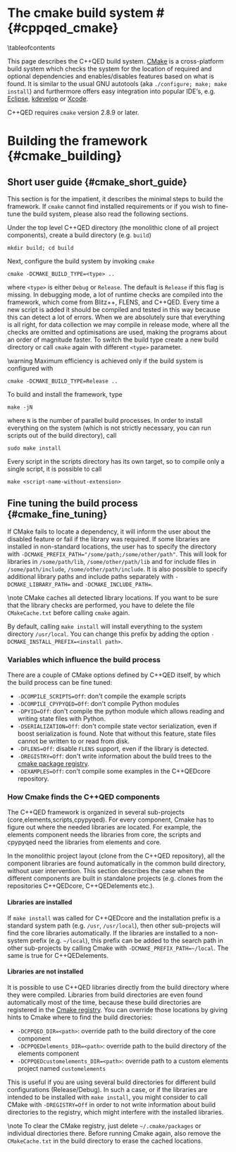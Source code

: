 # The cmake build system # {#cppqed_cmake}

\tableofcontents

This page describes the C++QED build system. [CMake](http://www.cmake.org/) is a
cross-platform build system which checks the system for the location of required
and optional dependencies and enables/disables features based on what is found.
It is similar to the usual GNU autotools (aka `./configure; make; make install`)
and furthermore offers easy integration into popular IDE‘s, e.g.
[Eclipse](http://www.eclipse.org/),
[kdevelop](http://www.kdevelop.org/) or
[Xcode](http://developer.apple.com/xcode/).

C++QED requires `cmake` version 2.8.9 or later.

# Building the framework {#cmake_building}

## Short user guide {#cmake_short_guide}

This section is for the impatient, it describes the minimal steps to build the
framework. If `cmake` cannot find installed requirements or if you wish to fine-tune
the build system, please also read the following sections.

Under the top level C++QED directory (the monolithic clone of all project components),
create a build directory (e.g. `build`)

    mkdir build; cd build

Next, configure the build system by invoking `cmake`

    cmake -DCMAKE_BUILD_TYPE=<type> ..

where `<type>` is either `Debug` or `Release`. The default is `Release` if this
flag is missing. In debugging mode, a lot of runtime
checks are compiled into the framework, which come from Blitz++, FLENS, and
C++QED. Every time a new script is added it should be compiled and tested
in this way because this can detect a lot of errors. When we are absolutely
sure that everything is all right, for data collection we may compile in
release mode, where all the checks are omitted and optimisations are used,
making the programs about an order of magnitude faster. To switch the build type
create a new build directory or call `cmake` again with different `<type>`
parameter.

\warning
Maximum efficiency is achieved only if the build system is configured with

    cmake -DCMAKE_BUILD_TYPE=Release ..

To build and install the framework, type

    make -jN

where `N` is the number of parallel build processes. In order to install everything
on the system (which is not strictly necessary, you can run scripts out of the build
directory), call

    sudo make install

Every script in the scripts directory has its own target, so to compile only a single
script, it is possible to call

    make <script-name-without-extension>

## Fine tuning the build process {#cmake_fine_tuning}

If CMake fails to locate a dependency, it will inform the user about the
disabled feature or fail if the library was required. If some libraries are
installed in non-standard locations, the user has to specify the directory with
`-DCMAKE_PREFIX_PATH="/some/path;/some/other/path"`. This will look for libraries
in `/some/path/lib`, `/some/other/path/lib` and for include files in
`/some/path/include`, `/some/other/path/include`. It is also possible to specify
additional library paths and include paths separately with `-DCMAKE_LIBRARY_PATH=`
and `-DCMAKE_INCLUDE_PATH=`.

\note
CMake caches all detected library locations. If you want to be sure that the library
checks are performed, you have to delete the file `CMakeCache.txt` before calling `cmake` again.

By default, calling `make install` will install everything to the system directory
`/usr/local`. You can change this prefix by adding the option `-DCMAKE_INSTALL_PREFIX=<install path>`.

### Variables which influence the build process ###

There are a couple of CMake options defined by C++QED itself, by which the build
process can be fine tuned:

* `-DCOMPILE_SCRIPTS=Off`: don't compile the example scripts
* `-DCOMPILE_CPYPYQED=Off`: don't compile Python modules
* `-DPYIO=Off`: don't compile the python module which allows reading and writing state files with Python.
* `-DSERIALIZATION=Off`: don't compile state vector serialization, even if boost serialization is found.
Note that without this feature, state files cannot be written to or read from disk.
* `-DFLENS=Off`: disable `FLENS` support, even if the library is detected.
* `-DREGISTRY=Off`: don't write information about the build trees to the
[cmake package registry][cmake-registry].
* `-DEXAMPLES=Off`: con't compile some examples in the C++QEDcore repository.

### How Cmake finds the C++QED components ###

The C++QED framework is organized in several sub-projects (core,elements,scripts,cpypyqed). For every component,
Cmake has to figure out where the needed libraries are located. For example, the elements component needs
the libraries from core, the scripts and cpypyqed need the libraries from elements and core.

In the monolithic project layout (clone from the C++QED repository), all the component libraries are found
automatically in the common build directory, without user intervention. This section describes the case
when the different components are built in standalone projects (e.g. clones
from the repositories C++QEDcore, C++QEDelements etc.).

#### Libraries are installed ####

If `make install` was called for C++QEDcore and the installation prefix is a standard system path
(e.g. `/usr`, `/usr/local`), then other sub-projects will find the core libraries automatically. If the libraries
are installed to a non-system prefix (e.g. `~/local`), this prefix can be added to the search path in
other sub-projects by calling Cmake with `-DCMAKE_PREFIX_PATH=~/local`. The same is true for C++QEDelements.

#### Libraries are not installed ####

It is possible to use C++QED libraries directly from the build directory where they were compiled. Libraries from
build directories are even found automatically most of the time, because these build directories are registered
in the [Cmake registry][cmake-registry]. You can override those locations by giving hints to Cmake where to
find the build directories:

* `-DCPPQED_DIR=<path>`: override path to the build directory of the core component
* `-DCPPQEDelements_DIR=<path>`: override path to the build directory of the elements component
* `-DCPPQEDcustomelements_DIR=<path>`: override path to a custom elements project named `customelements`

This is useful if you are using several build directories for different build configurations (Release/Debug).
In such a case, or if the libraries are intended to be installed with `make install`, you might consider to
call CMake with `-DREGISTRY=Off` in order to not write information about build directories to the registry,
which might interfere with the installed libraries.

\note
To clear the CMake registry, just delete `~/.cmake/packages` or individual directories there. Before running
Cmake again, also remove the `CMakeCache.txt` in the build directory to erase the cached locations.


[cmake-registry]: http://www.cmake.org/Wiki/CMake/Tutorials/Package_Registry